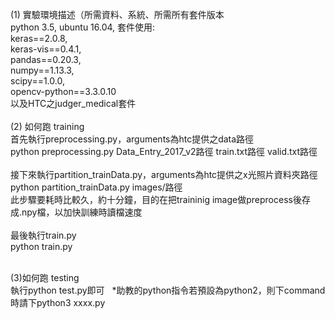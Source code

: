 (1) 實驗環境描述（所需資料、系統、所需所有套件版本<br>
python 3.5, ubuntu 16.04, 套件使用:<br> 
keras==2.0.8,<br>
keras-vis==0.4.1,<br>
pandas==0.20.3,<br> 
numpy==1.13.3,<br> 
scipy==1.0.0,<br> 
opencv-python==3.3.0.10<br>
以及HTC之judger_medical套件<br><br>
(2) 如何跑 training<br>
首先執行preprocessing.py，arguments為htc提供之data路徑<br> 
python preprocessing.py Data_Entry_2017_v2路徑 train.txt路徑 valid.txt路徑<br><br> 
接下來執行partition_trainData.py，arguments為htc提供之x光照片資料夾路徑<br> 
python partition_trainData.py images/路徑<br>
此步驟要耗時比較久，約十分鐘，目的在把traininig image做preprocess後存成.npy檔，以加快訓練時讀檔速度<br><br>
最後執行train.py<br>
python train.py<br><br>

(3)如何跑 testing<br>
執行python test.py即可
   
*助教的python指令若預設為python2，則下command時請下python3 xxxx.py
